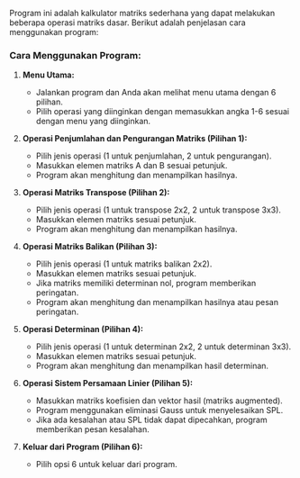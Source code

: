 Program ini adalah kalkulator matriks sederhana yang dapat melakukan beberapa operasi matriks dasar. Berikut adalah penjelasan cara menggunakan program:

### Cara Menggunakan Program:

1. **Menu Utama:**
   - Jalankan program dan Anda akan melihat menu utama dengan 6 pilihan.
   - Pilih operasi yang diinginkan dengan memasukkan angka 1-6 sesuai dengan menu yang diinginkan.

2. **Operasi Penjumlahan dan Pengurangan Matriks (Pilihan 1):**
   - Pilih jenis operasi (1 untuk penjumlahan, 2 untuk pengurangan).
   - Masukkan elemen matriks A dan B sesuai petunjuk.
   - Program akan menghitung dan menampilkan hasilnya.

3. **Operasi Matriks Transpose (Pilihan 2):**
   - Pilih jenis operasi (1 untuk transpose 2x2, 2 untuk transpose 3x3).
   - Masukkan elemen matriks sesuai petunjuk.
   - Program akan menghitung dan menampilkan hasilnya.

4. **Operasi Matriks Balikan (Pilihan 3):**
   - Pilih jenis operasi (1 untuk matriks balikan 2x2).
   - Masukkan elemen matriks sesuai petunjuk.
   - Jika matriks memiliki determinan nol, program memberikan peringatan.
   - Program akan menghitung dan menampilkan hasilnya atau pesan peringatan.

5. **Operasi Determinan (Pilihan 4):**
   - Pilih jenis operasi (1 untuk determinan 2x2, 2 untuk determinan 3x3).
   - Masukkan elemen matriks sesuai petunjuk.
   - Program akan menghitung dan menampilkan hasil determinan.

6. **Operasi Sistem Persamaan Linier (Pilihan 5):**
   - Masukkan matriks koefisien dan vektor hasil (matriks augmented).
   - Program menggunakan eliminasi Gauss untuk menyelesaikan SPL.
   - Jika ada kesalahan atau SPL tidak dapat dipecahkan, program memberikan pesan kesalahan.

7. **Keluar dari Program (Pilihan 6):**
   - Pilih opsi 6 untuk keluar dari program.
